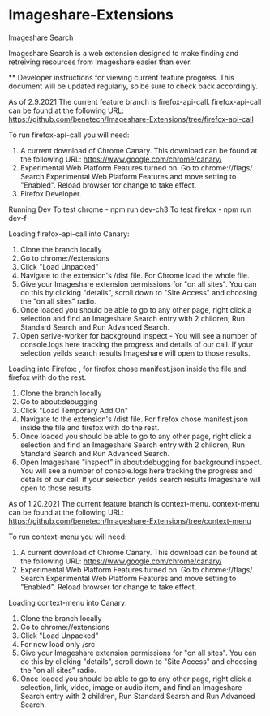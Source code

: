 # Imageshare-Extensions

Imageshare Search

Imageshare Search is a web extension designed to make finding and retreiving resources from Imageshare easier than ever.




** Developer instructions for viewing current feature progress.
This document will be updated regularly, so be sure to check back accordingly.


As of 2.9.2021
The current feature branch is firefox-api-call. firefox-api-call can be found at the following URL: https://github.com/benetech/Imageshare-Extensions/tree/firefox-api-call

To run firefox-api-call you will need:
1) A current download of Chrome Canary. This download can be found at the following URL: https://www.google.com/chrome/canary/
2) Experimental Web Platform Features turned on. Go to chrome://flags/. Search Experimental Web Platform Features and move setting to "Enabled". Reload browser for change to take effect.
3) Firefox Developer.  

Running Dev
To test chrome - npm run dev-ch3
To test firefox - npm run dev-f

Loading firefox-api-call into Canary:
1) Clone the branch locally
2) Go to chrome://extensions
3) Click "Load Unpacked"
4) Navigate to the extension's /dist file. For Chrome load the whole file. 
5) Give your Imageshare extension permissions for "on all sites". You can do this by clicking "details", scroll down to "Site Access" and choosing the "on all sites" radio.  
6) Once loaded you should be able to go to any other page, right click a selection and find an Imageshare Search entry with 2 children, Run Standard Search and Run Advanced Search.
7) Open serive-worker for background inspect - You will see a number of console.logs here tracking the progress and details of our call. If your selection yeilds search results Imageshare will open to those results. 

Loading into Firefox:
, for firefox chose manifest.json inside the file and firefox with do the rest.
1) Clone the branch locally
2) Go to about:debugging
3) Click "Load Temporary Add On"
4) Navigate to the extension's /dist file. For firefox chose manifest.json inside the file and firefox with do the rest. 
5) Once loaded you should be able to go to any other page, right click a selection and find an Imageshare Search entry with 2 children, Run Standard Search and Run Advanced Search.
6) Open Imageshare "inspect" in about:debugging for background inspect. You will see a number of console.logs here tracking the progress and details of our call. If your selection yeilds search results Imageshare will open to those results. 



As of 1.20.2021
The current feature branch is context-menu. context-menu can be found at the following URL: https://github.com/benetech/Imageshare-Extensions/tree/context-menu

To run context-menu you will need:
1) A current download of Chrome Canary. This download can be found at the following URL: https://www.google.com/chrome/canary/
2) Experimental Web Platform Features turned on. Go to chrome://flags/. Search Experimental Web Platform Features and move setting to "Enabled". Reload browser for change to take effect.

Loading context-menu into Canary:
1) Clone the branch locally
2) Go to chrome://extensions
3) Click "Load Unpacked"
4) For now load only /src
5) Give your Imageshare extension permissions for "on all sites". You can do this by clicking "details", scroll down to "Site Access" and choosing the "on all sites" radio.
6) Once loaded you should be able to go to any other page, right click a selection, link, video, image or audio item, and find an Imageshare Search entry with 2 children, Run Standard Search and Run Advanced Search.





